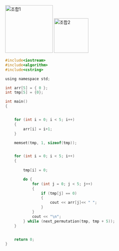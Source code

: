 
<img width="152" alt="조합1" src="https://user-images.githubusercontent.com/29946480/71638943-82e2f680-2cb0-11ea-989d-6b517890e993.PNG">
<img width="110" alt="조합2" src="https://user-images.githubusercontent.com/29946480/71638944-837b8d00-2cb0-11ea-96a5-0ecda7691438.PNG">


```c
#include<iostream>
#include<algorithm>
#include<cstring>

using namespace std;

int arr[5] = { 0 };
int tmp[5] = {0};

int main()
{


	for (int i = 0; i < 5; i++)
	{
		arr[i] = i+1;
	}

	memset(tmp, 1, sizeof(tmp));


	for (int i = 0; i < 5; i++)
	{
  
		tmp[i] = 0; 

		do {
			for (int j = 0; j < 5; j++)
			{
				if (tmp[j] == 0)
				{
					cout << arr[j]<< " ";
				}
			}
			cout << "\n";
		} while (next_permutation(tmp, tmp + 5));
	}


	return 0;
}

```
